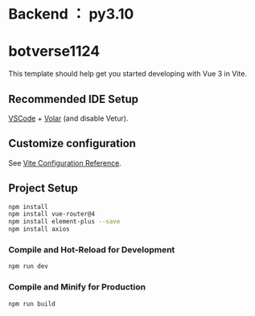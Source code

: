 # Backend ： py3.10
# botverse1124

This template should help get you started developing with Vue 3 in Vite.

## Recommended IDE Setup

[VSCode](https://code.visualstudio.com/) + [Volar](https://marketplace.visualstudio.com/items?itemName=Vue.volar) (and disable Vetur).

## Customize configuration

See [Vite Configuration Reference](https://vite.dev/config/).

## Project Setup

```sh
npm install
npm install vue-router@4
npm install element-plus --save
npm install axios
```

### Compile and Hot-Reload for Development

```sh
npm run dev
```

### Compile and Minify for Production

```sh
npm run build
```

